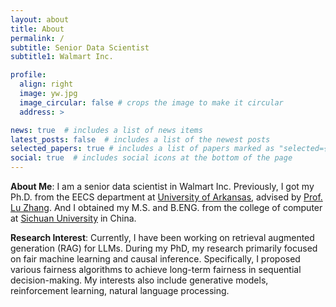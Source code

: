 ```yaml
---
layout: about
title: About
permalink: /
subtitle: Senior Data Scientist
subtitle1: Walmart Inc.

profile:  
  align: right
  image: yw.jpg
  image_circular: false # crops the image to make it circular
  address: >

news: true  # includes a list of news items
latest_posts: false  # includes a list of the newest posts
selected_papers: true # includes a list of papers marked as "selected={true}"
social: true  # includes social icons at the bottom of the page
---
```


<strong>About Me</strong>: I am a senior data scientist in Walmart Inc. Previously, I got my Ph.D.  from the EECS department at  <a href="https://www.uark.edu">University of Arkansas</a>, advised by <a href="https://engineering.uark.edu/electrical-engineering-computer-science/computer-science-faculty/uid/lz006/name/Lu+Zhang/">Prof. Lu Zhang</a>. And I obtained my M.S. and B.ENG. from the college of computer at <a href="https://en.scu.edu.cn">Sichuan University</a> in China.

<strong>Research Interest</strong>: Currently, I have been working on retrieval augmented generation (RAG) for LLMs. During my PhD, my research primarily focused on fair machine learning and causal inference. Specifically, I proposed various fairness algorithms to achieve long-term fairness in sequential decision-making. My interests also include generative models, reinforcement learning, natural language processing.
<!--Now I am looking for an internship or a full-time job. If you can provide any information, please feel free to contact me. -->

